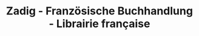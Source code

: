 ---
title: "Zadig - Französische Buchhandlung - Librairie française"
url: /berlin/zadig-franzoesische-buchhandlung-librairie-francaise/
shop: Bücher
---